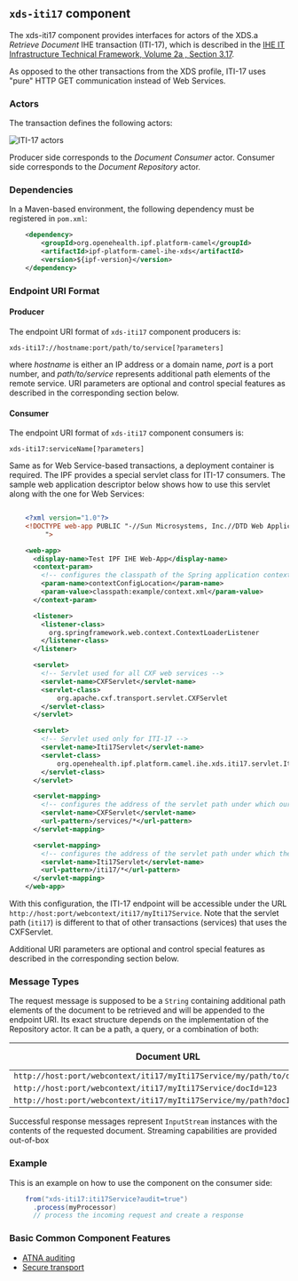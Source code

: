 
## `xds-iti17` component

The xds-iti17 component provides interfaces for actors of the XDS.a *Retrieve Document* IHE transaction (ITI-17),
which is described in the [IHE IT Infrastructure Technical Framework, Volume 2a , Section 3.17](https://ihe.net/uploadedFiles/Documents/ITI/IHE_ITI_TF_Vol2a.pdf).

As opposed to the other transactions from the XDS profile, ITI-17 uses "pure" HTTP GET communication instead of Web Services.

### Actors

The transaction defines the following actors:

![ITI-17 actors](images/iti17.png)

Producer side corresponds to the *Document Consumer* actor.
Consumer side corresponds to the *Document Repository* actor.

### Dependencies

In a Maven-based environment, the following dependency must be registered in `pom.xml`:

```xml
    <dependency>
        <groupId>org.openehealth.ipf.platform-camel</groupId>
        <artifactId>ipf-platform-camel-ihe-xds</artifactId>
        <version>${ipf-version}</version>
    </dependency>
```

### Endpoint URI Format

#### Producer

The endpoint URI format of `xds-iti17` component producers is:

```
xds-iti17://hostname:port/path/to/service[?parameters]
```

where *hostname* is either an IP address or a domain name, *port* is a port number, and *path/to/service*
represents additional path elements of the remote service.
URI parameters are optional and control special features as described in the corresponding section below.

#### Consumer

The endpoint URI format of `xds-iti17` component consumers is:

```
xds-iti17:serviceName[?parameters]
```

Same as for Web Service-based transactions, a deployment container is required. The IPF provides a special servlet class
for ITI-17 consumers. The sample web application descriptor below shows how to use this servlet along with the one for Web Services:

```xml

    <?xml version="1.0"?>
    <!DOCTYPE web-app PUBLIC "-//Sun Microsystems, Inc.//DTD Web Application 2.3//EN"
         ">

    <web-app>
      <display-name>Test IPF IHE Web-App</display-name>
      <context-param>
        <!-- configures the classpath of the Spring application context -->
        <param-name>contextConfigLocation</param-name>
        <param-value>classpath:example/context.xml</param-value>
      </context-param>

      <listener>
        <listener-class>
          org.springframework.web.context.ContextLoaderListener
        </listener-class>
      </listener>

      <servlet>
        <!-- Servlet used for all CXF web services -->
        <servlet-name>CXFServlet</servlet-name>
        <servlet-class>
            org.apache.cxf.transport.servlet.CXFServlet
        </servlet-class>
      </servlet>

      <servlet>
        <!-- Servlet used only for ITI-17 -->
        <servlet-name>Iti17Servlet</servlet-name>
        <servlet-class>
            org.openehealth.ipf.platform.camel.ihe.xds.iti17.servlet.Iti17Servlet
        </servlet-class>
      </servlet>

      <servlet-mapping>
        <!-- configures the address of the servlet path under which our web services are published -->
        <servlet-name>CXFServlet</servlet-name>
        <url-pattern>/services/*</url-pattern>
      </servlet-mapping>

      <servlet-mapping>
        <!-- configures the address of the servlet path under which the ITI-17 transaction is published -->
        <servlet-name>Iti17Servlet</servlet-name>
        <url-pattern>/iti17/*</url-pattern>
      </servlet-mapping>
    </web-app>

```

With this configuration, the ITI-17 endpoint will be accessible under the URL `http://host:port/webcontext/iti17/myIti17Service`.
Note that the servlet path (`iti17`) is different to that of other transactions (services) that uses the CXFServlet.

Additional URI parameters are optional and control special features as described in the corresponding section below.


### Message Types

The request message is supposed to be a `String` containing additional path elements of the document to be retrieved and
will be appended to the endpoint URI. Its exact structure depends on the implementation of the Repository actor.
It can be a path, a query, or a combination of both:

| Document URL                                                           | ITI-17 input message body
|------------------------------------------------------------------------|----------------------------
| `http://host:port/webcontext/iti17/myIti17Service/my/path/to/document` | `/my/path/to/document`
| `http://host:port/webcontext/iti17/myIti17Service/docId=123`           | `?docId=123`
| `http://host:port/webcontext/iti17/myIti17Service/my/path?docId=321`   | `/my/path?docId=321`

Successful response messages represent `InputStream` instances with the contents of the requested document.
Streaming capabilities are provided out-of-box


### Example

This is an example on how to use the component on the consumer side:

```java
    from("xds-iti17:iti17Service?audit=true")
      .process(myProcessor)
      // process the incoming request and create a response
```


### Basic Common Component Features

* [ATNA auditing]
* [Secure transport]


[ATNA auditing]: ../ipf-platform-camel-ihe/atna.html
[Secure Transport]: ../ipf-platform-camel-ihe-ws/secureTransport.html

